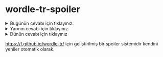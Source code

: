# wordle-tr-spoiler

<details>
  <summary>Bugünün cevabı için tıklayınız.</summary>
  <br>
    <b> serum </b>
</details>

<details>
  <summary>Yarının cevabı için tıklayınız</summary>
  <br>
   <b> tutam </b>
</details>

<details>
  <summary>Dünün cevabı için tıklayınız </summary>
  <br>
  <b> dişli </b>
</details>

https://f.github.io/wordle-tr/ için geliştirilmiş bir spoiler sistemidir kendini yeniler otomatik olarak.


